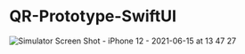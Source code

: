 # QR-Prototype-SwiftUI
![Simulator Screen Shot - iPhone 12 - 2021-06-15 at 13 47 27](https://user-images.githubusercontent.com/5801649/122022766-5a858400-cde0-11eb-88a7-b951e8d3cfe8.png)
